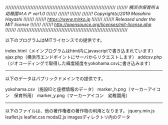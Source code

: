 
﻿//////////////////////////////////////////////////////////////////////
//////*!           横浜市保育所＆幼稚園ＭＡＰ ver1.0            !*//////
//////*!                                                      !*//////
//////*!          Copyright(c)2019  Masahiro Hayashi          !*//////
//////*!              https://www.mirko.jp                    !*//////
//////*!           Released under the MIT license             !*//////
//////*!    http://opensource.org/licenses/mit-license.php    !*//////
//////////////////////////////////////////////////////////////////////

以下のプログラムはMITライセンスでの提供です。

index.html（メインプログラムはhtml内にjavascriptで書き込まれています）
ajax.php（横浜市エンドポイントにサーバからリクエストします）
addcsv.php（ジオコーディングで取得した緯度経度をyokohama.csvに書き込みます）

---------------------------------------------------------------------

以下のデータはパブリックドメインでの提供です。

yokohama.csv（施設IDと座標情報のデータ）
marker_h.png（マーカーアイコン　保育所用）
marker_y.png（マーカーアイコン　幼稚園用）

---------------------------------------------------------------------

以下のファイルは、他の著作権者の著作物の利用となります。
jquery.min.js
leaflet.js
leaflet.css
modal2.js
imagesディレクトリ内のデータ
